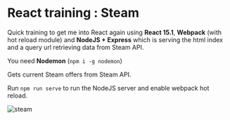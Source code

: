 # React training : Steam

Quick training to get me into React again using **React 15.1**, **Webpack** (with hot reload module) and **NodeJS + Express** which is serving the html index and a query url retrieving data from Steam API.

You need **Nodemon** (`npm i -g nodemon`)

Gets current Steam offers from Steam API.

Run `npm run serve` to run the NodeJS server and enable webpack hot reload.

![steam](https://cloud.githubusercontent.com/assets/4401230/16897483/49a63ae4-4bb3-11e6-9291-453bbe4de69f.png)

